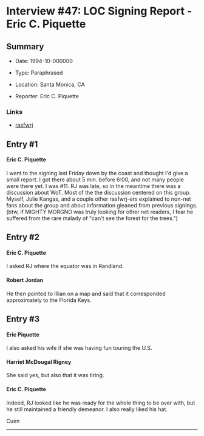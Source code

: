 # Interview #47: LOC Signing Report - Eric C. Piquette

## Summary

- Date: 1994-10-000000

- Type: Paraphrased

- Location: Santa Monica, CA

- Reporter: Eric C. Piquette

### Links

- [rasfwrj](http://groups.google.com/group/rec.arts.sf.written.robert-jordan/msg/42a3f94ac44cb029)


## Entry #1

#### Eric C. Piquette

I went to the signing last Friday down by the coast and thought I'd give a small report. I got there about 5 min. before 6:00, and not many people were there yet. I was #11. RJ was late, so in the meantime there was a discussion about WoT. Most of the the discussion centered on this group. Myself, Julie Kangas, and a couple other rasfwrj-ers explained to non-net fans about the group and about information gleaned from previous signings. (btw, if MIGHTY MORGNO was truly looking for other net readers, I fear he suffered from the rare malady of "can't see the forest for the trees.")

## Entry #2

#### Eric C. Piquette

I asked RJ where the equator was in Randland.

#### Robert Jordan

He then pointed to Illian on a map and said that it corresponded approximately to the Florida Keys.

## Entry #3

#### Eric Piquette

I also asked his wife if she was having fun touring the U.S.

#### Harriet McDougal Rigney

She said yes, but also that it was tiring.

#### Eric C. Piquette

Indeed, RJ looked like he was ready for the whole thing to be over with, but he still maintained a friendly demeanor. I also really liked his hat.

Cuen


---

